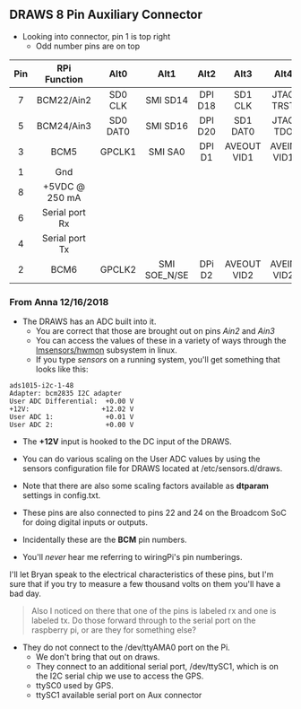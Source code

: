 ## DRAWS 8 Pin Auxiliary Connector
* Looking into connector, pin 1 is top right
  * Odd number pins are on top

|  Pin   |  RPi Function   |  Alt0    |    Alt1  |    Alt2   |   Alt3      |  Alt4    | Alt5  |
| :---:  |  :---------:    |  :---:   |  :---: |  :---: |  :---: |  :---: |  :---: |
|   7  |   BCM22/Ain2    | SD0 CLK  | SMI SD14 |  DPI D18  |  SD1 CLK    |  JTAG TRST |        |
|   5  |   BCM24/Ain3    | SD0 DAT0 | SMI SD16 |  DPI D20  |  SD1 DAT0   |  JTAG TDO  |        |
|   3  |   BCM5          | GPCLK1   | SMI SA0  |  DPI D1   |  AVEOUT VID1 |  AVEIN VID1 | JTAG TDO |
|   1  |   Gnd           |          |          | | | | |
|   8  |  +5VDC @ 250 mA  | | | | | | |
|   6  |  Serial port Rx  | | | | | | |
|   4  |  Serial port Tx  | | | | | | |
|   2  |   BCM6          | GPCLK2   | SMI SOE_N/SE | DPi D2  |  AVEOUT VID2 |  AVEIN VID2 | JTAG RTCK |


### From Anna 12/16/2018

* The DRAWS has an ADC built into it.
  * You are correct that those are brought out on pins _Ain2_ and _Ain3_
  * You can access the values of these in a variety of ways through the [lmsensors/hwmon](https://github.com/lm-sensors/lm-sensors) subsystem in linux.
  * If you type _sensors_ on a running system, you'll get something that looks like this:

```
ads1015-i2c-1-48
Adapter: bcm2835 I2C adapter
User ADC Differential:  +0.00 V
+12V:                  +12.02 V
User ADC 1:             +0.01 V
User ADC 2:             +0.00 V
```

* The __+12V__ input is hooked to the DC input of the DRAWS.
* You can do various scaling on the User ADC values by using the sensors configuration file for DRAWS located at /etc/sensors.d/draws.
* Note that there are also some scaling factors available as __dtparam__ settings in config.txt.

* These pins are also connected to pins 22 and 24 on the Broadcom SoC for doing digital inputs or outputs.
*  Incidentally these are the __BCM__ pin numbers.
  *  You'll *never* hear me referring to wiringPi's pin numberings.

I'll let Bryan speak to the electrical characteristics of these pins, but I'm sure that if you try to measure a few thousand volts on them you'll have a bad day.

> Also I noticed on there that one of the pins is labeled rx and one is labeled tx.  Do those forward through to the serial port on the raspberry pi, or are they for something else?

* They do not connect to the /dev/ttyAMA0 port on the Pi.
  *  We don't bring that out on draws.
  *  They connect to an additional serial port, /dev/ttySC1, which is on the I2C serial chip we use to access the GPS.
  * ttySC0 used by GPS.
  * ttySC1 available serial port on Aux connector
